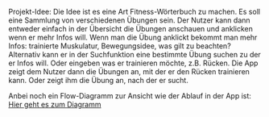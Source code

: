 Projekt-Idee:
Die Idee ist es eine Art Fitness-Wörterbuch zu machen.
Es soll eine Sammlung von verschiedenen Übungen sein.
Der Nutzer kann dann entweder einfach in der Übersicht die Übungen anschauen und anklicken wenn er mehr Infos will.
Wenn man die Übung anklickt bekommt man mehr Infos: trainierte Muskulatur, Bewegungsidee, was gilt zu beachten?
Alternativ kann er in der Suchfunktion eine bestimmte Übung suchen zu der er Infos will.
Oder eingeben was er trainieren möchte, z.B. Rücken.
Die App zeigt dem Nutzer dann die Übungen an, mit der er den Rücken trainieren kann. Oder zeigt ihm die Übung an, nach
der er sucht.

Anbei noch ein Flow-Diagramm zur Ansicht wie der Ablauf in der App ist:
[Hier geht es zum Diagramm](https://1drv.ms/b/s!AhCqYJ-3kMN8kwX2quAgUjhSAS8B?e=lnfLDQ)

